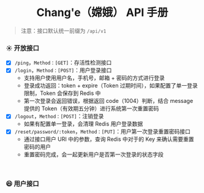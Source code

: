 <h1 align="center">Chang'e（嫦娥） API 手册</h1> 

> 注意：接口默认统一前缀为 `/api/v1`

### ☀️ 开放接口

- [x] `/ping`，`Method：[GET]`：存活性检测接口
- [x] `/login`，`Method：[POST]`：用户登录接口
  - 支持用户使用用户名，手机号，邮箱 + 密码的方式进行登录
  - 登录成功返回：token + expire（Token 过期时间），如果配置了单一登录限制，Token 会保存到 Redis 中
  - 第一次登录会返回错误，根据返回 code（1004）判断，结合 message 提供的 Token（有效期五分钟）进行系统第一次重置密码
- [x] `/logout`，`Method：[POST]`：注销登录
  - 如果有配置单一登录，会清理 Redis 用户登录数据
- [x] `/reset/password/:token`，`Method：[PUT]`：用户第一次登录重置密码接口
  - 通过接口用户 URI 中的参数，查询 Redis 中对于的 Key 来确认需要重置密码的用户
  - 重置密码完成，会一起更新用户是否第一次登录的状态字段

<br>

### 😆 用户接口

